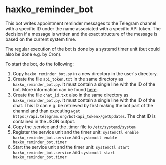 # haxko_reminder_bot

This bot writes appointment reminder messages to the Telegram channel with a specific ID under the name associated with a specific API token. The decision if a message is written and the exact structure of the message is based on the current system time.

The regular execution of the bot is done by a systemd timer unit (but could also be done e.g. by Cron).

To start the bot, do the following:
1. Copy `haxko_reminder_bot.py` in a new directory in the user's directory.
1. Create the file `api_token.txt` in the same directory as `haxko_reminder_bot.py`. It must contain a single line with the ID of the bot. More information can be found [here](https://core.telegram.org/bots).
1. Create the file `chat_id.txt` also in the same directory as `haxko_reminder_bot.py`. It must contain a single line with the ID of the chat. This ID can e.g. be retrieved by first making the bot part of the channel and than executing `wget https://api.telegram.org/bot<api_token>/getUpdates`. The chat ID is contained in the JSON output.
1. Copy the .service and the .timer file to `/etc/systemd/system`
1. Register the service unit and the timer unit: `systemctl enable haxko_reminder_bot.service` and `systemctl enable haxko_reminder_bot.timer`
1. Start the service unit and the timer unit: `systemctl start haxko_reminder_bot.service` and `systemctl start haxko_reminder_bot.timer`
